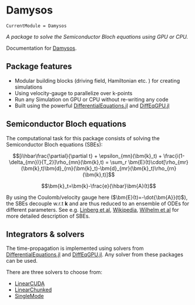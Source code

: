 # Damysos

```@meta
CurrentModule = Damysos
```

*A package to solve the Semiconductor Bloch equations using GPU or CPU.*

Documentation for [Damysos](https://git.uni-regensburg.de/how09898/Damysos.jl).

## Package features

- Modular building blocks (driving field, Hamiltonian etc. ) for creating simulations
- Using velocity-gauge to parallelize over k-points
- Run any Simulation on GPU or CPU without re-writing any code
- Built using the powerful [DifferentialEquations.jl](https://github.com/SciML/DiffEqDocs.jl) and [DiffEqGPU.jl](https://github.com/SciML/DiffEqGPU.jl)

## Semiconductor Bloch equations

The computational task for this package consists of solving the Semiconductor Bloch equations (SBEs):

```math
[i\hbar\frac{\partial}{\partial t} + \epsilon_{mn}(\bm{k}_t) + \frac{i(1-\delta_{mn})}{T_2}]\rho_{mn}(\bm{k},t) = \sum_r \bm{E}(t)\cdot[\rho_{mr}(\bm{k},t)\bm{d}_{rn}(\bm{k}_t)-\bm{d}_{mr}(\bm{k}_t)\rho_{rn}(\bm{k},t)]
```

```math
\bm{k}_t=\bm{k}-\frac{e}{\hbar}\bm{A}(t)
```

By using the Coulomb/velocity gauge here ($\bm{E}(t)=-\dot{\bm{A}}(t)$), the SBEs decouple w.r.t $\bm{k}$ and are thus reduced to an ensemble of ODEs for different parameters.
See e.g. [Linberg et al](https://doi.org/10.1103/PhysRevB.38.3342), [Wikipedia](https://en.wikipedia.org/w/index.php?title=Semiconductor_Bloch_equations&oldid=1215737751), [Wilhelm et al](https://doi.org/10.1103/PhysRevB.103.125419) for more detailed description of SBEs.

## Integrators & solvers

The time-propagation is implemented using solvers from [DifferentialEquations.jl](https://github.com/SciML/DiffEqDocs.jl) and [DiffEqGPU.jl](https://github.com/SciML/DiffEqGPU.jl). Any solver from these packages can be used.

There are three solvers to choose from:

- [LinearCUDA](@ref)
- [LinearChunked](@ref)
- [SingleMode](@ref)
